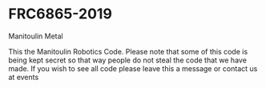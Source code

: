 # FRC6865-2019
Manitoulin Metal 

This the Manitoulin Robotics Code. Please note that some of this code is being kept secret so that way people do not steal the code that we have made.
If you wish to see all code please leave this a message or contact us at events 

